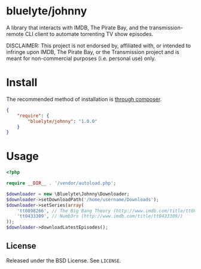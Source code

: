 # bluelyte/johnny

A library that interacts with IMDB, The Pirate Bay, and the transmission-remote CLI client to automate torrenting TV show episodes.

DISCLAIMER: This project is not endorsed by, affiliated with, or intended to infringe upon IMDB, The Pirate Bay, or the Transmission project and is meant for non-commercial purposes (i.e. personal use) only.

# Install

The recommended method of installation is [through composer](http://getcomposer.org/).

```JSON
{
    "require": {
        "bluelyte/johnny": "1.0.0"
    }
}
```

# Usage

```php
<?php

require __DIR__ . '/vendor/autoload.php';

$downloader = new \Bluelyte\Johnny\Downloader;
$downloader->setDownloadPath('/home/username/Downloads');
$downloader->setSeries(array(
    'tt0898266', // The Big Bang Theory (http://www.imdb.com/title/tt0898266/)
    'tt0433309', // Numb3rs (http://www.imdb.com/title/tt0433309/)
));
$downloader->downloadLatestEpisodes();
```

## License

Released under the BSD License. See `LICENSE`.
